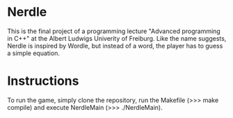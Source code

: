 # Nerdle
This is the final project of a programming lecture "Advanced programming in C++" at the Albert Ludwigs Univerity of Freiburg.
Like the name suggests, Nerdle is inspired by Wordle, but instead of a word, the player has to guess a simple equation.

# Instructions
To run the game, simply clone the repository, run the Makefile (>>> make compile) and execute NerdleMain (>>> ./NerdleMain).
